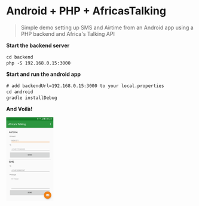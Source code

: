 # Android + PHP + AfricasTalking

> Simple demo setting up SMS and Airtime from an Android app using a PHP backend and Africa's Talking API


**Start the backend server**

```shell
cd backend
php -S 192.168.0.15:3000
```

**Start and run the android app**

```shell
# add backendUrl=192.168.0.15:3000 to your local.properties
cd android
gradle installDebug
```

**And Voilà!**

<img src="android/screenshot.png" width="25%">
